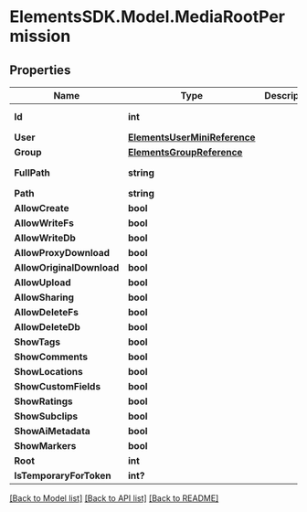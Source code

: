 # ElementsSDK.Model.MediaRootPermission

## Properties

Name | Type | Description | Notes
------------ | ------------- | ------------- | -------------
**Id** | **int** |  | [optional] [readonly] 
**User** | [**ElementsUserMiniReference**](ElementsUserMiniReference.md) |  | [optional] 
**Group** | [**ElementsGroupReference**](ElementsGroupReference.md) |  | [optional] 
**FullPath** | **string** |  | [optional] [readonly] 
**Path** | **string** |  | [optional] 
**AllowCreate** | **bool** |  | [optional] 
**AllowWriteFs** | **bool** |  | [optional] 
**AllowWriteDb** | **bool** |  | [optional] 
**AllowProxyDownload** | **bool** |  | [optional] 
**AllowOriginalDownload** | **bool** |  | [optional] 
**AllowUpload** | **bool** |  | [optional] 
**AllowSharing** | **bool** |  | [optional] 
**AllowDeleteFs** | **bool** |  | [optional] 
**AllowDeleteDb** | **bool** |  | [optional] 
**ShowTags** | **bool** |  | [optional] 
**ShowComments** | **bool** |  | [optional] 
**ShowLocations** | **bool** |  | [optional] 
**ShowCustomFields** | **bool** |  | [optional] 
**ShowRatings** | **bool** |  | [optional] 
**ShowSubclips** | **bool** |  | [optional] 
**ShowAiMetadata** | **bool** |  | [optional] 
**ShowMarkers** | **bool** |  | [optional] 
**Root** | **int** |  | 
**IsTemporaryForToken** | **int?** |  | [optional] 

[[Back to Model list]](../#documentation-for-models) [[Back to API list]](../#documentation-for-api-endpoints) [[Back to README]](../)

